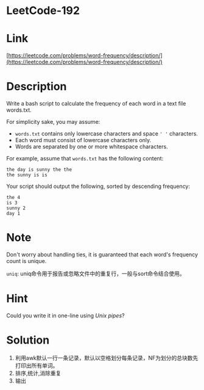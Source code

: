 # LeetCode-192

# Link

[https://leetcode.com/problems/word-frequency/description/](https://leetcode.com/problems/word-frequency/description/)

# Description

Write a bash script to calculate the frequency of each word in a text file words.txt.

For simplicity sake, you may assume:

- `words.txt` contains only lowercase characters and space `' '` characters. 
- Each word must consist of lowercase characters only.
- Words are separated by one or more whitespace characters.

For example, assume that `words.txt` has the following content:
 
`the day is sunny the the`  
`the sunny is is`

Your script should output the following, sorted by descending frequency:

`the 4`  
`is 3`  
`sunny 2`  
`day 1`


# Note

Don't worry about handling ties, it is guaranteed that each word's frequency count is unique.

`uniq`: uniq命令用于报告或忽略文件中的重复行，一般与sort命令结合使用。

# Hint

Could you write it in one-line using *Unix pipes*?

# Solution

1. 利用awk默认一行一条记录，默认以空格划分每条记录，NF为划分的总块数先打印出所有单词。 
2. 排序,统计,消除重复
3. 输出
